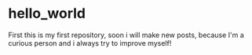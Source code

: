 # hello_world
First 
this is my first repository, soon i will make new posts, because I'm a curious person and i always try to improve myself!
